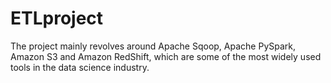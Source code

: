 # ETLproject
The project mainly revolves around Apache Sqoop, Apache PySpark, Amazon S3 and Amazon RedShift, which are some of the most widely used tools in the  data science industry.
